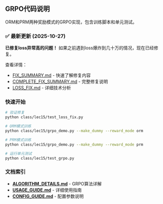 ## GRPO代码说明

ORM和PRM两种奖励模式的GRPO实现，包含训练脚本和单元测试。

### ✅ 最新更新 (2025-10-27)

**已修复loss异常高的问题！** 如果之前遇到loss爆炸到几十万的情况，现在已经修复。

查看详情：
- [FIX_SUMMARY.md](FIX_SUMMARY.md) - 快速了解修复内容
- [COMPLETE_FIX_SUMMARY.md](COMPLETE_FIX_SUMMARY.md) - 完整修复说明
- [LOSS_FIX.md](LOSS_FIX.md) - 详细技术分析

### 快速开始

```bash
# 验证修复
python class/lec15/test_loss_fix.py

# ORM模式训练
python class/lec15/grpo_demo.py --make_dummy --reward_mode orm

# PRM模式训练
python class/lec15/grpo_demo.py --make_dummy --reward_mode prm

# 运行单元测试
python class/lec15/test_grpo.py
```

### 文档索引

- **[ALGORITHM_DETAILS.md](ALGORITHM_DETAILS.md)** - GRPO算法详解
- **[USAGE_GUIDE.md](USAGE_GUIDE.md)** - 详细使用指南
- **[CONFIG_GUIDE.md](CONFIG_GUIDE.md)** - 配置参数说明
